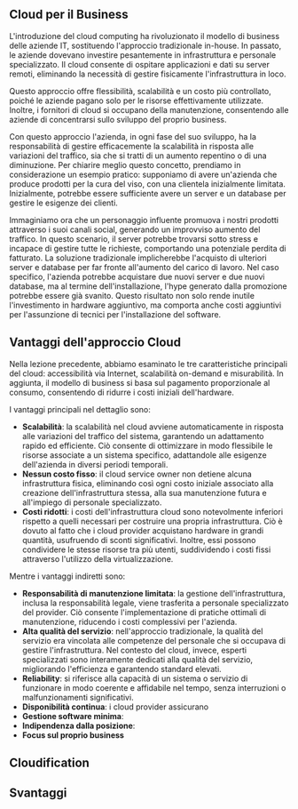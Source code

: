 ## Cloud per il Business

L'introduzione del cloud computing ha rivoluzionato il modello di business delle aziende IT, sostituendo l'approccio tradizionale in-house. In passato, le aziende dovevano investire pesantemente in infrastruttura e personale specializzato. Il cloud consente di ospitare applicazioni e dati su server remoti, eliminando la necessità di gestire fisicamente l'infrastruttura in loco. 

Questo approccio offre flessibilità, scalabilità e un costo più controllato, poiché le aziende pagano solo per le risorse effettivamente utilizzate. Inoltre, i fornitori di cloud si occupano della manutenzione, consentendo alle aziende di concentrarsi sullo sviluppo del proprio business.

Con questo approccio l'azienda, in ogni fase del suo sviluppo, ha la responsabilità di gestire efficacemente la scalabilità in risposta alle variazioni del traffico, sia che si tratti di un aumento repentino o di una diminuzione. Per chiarire meglio questo concetto, prendiamo in considerazione un esempio pratico: supponiamo di avere un'azienda che produce prodotti per la cura del viso, con una clientela inizialmente limitata. Inizialmente, potrebbe essere sufficiente avere un server e un database per gestire le esigenze dei clienti.

Immaginiamo ora che un personaggio influente promuova i nostri prodotti attraverso i suoi canali social, generando un improvviso aumento del traffico. In questo scenario, il server potrebbe trovarsi sotto stress e incapace di gestire tutte le richieste, comportando una potenziale perdita di fatturato. 
La soluzione tradizionale implicherebbe l'acquisto di ulteriori server e database per far fronte all'aumento del carico di lavoro. Nel caso specifico, l'azienda potrebbe acquistare due nuovi server e due nuovi database, ma al termine dell'installazione, l'hype generato dalla promozione potrebbe essere già svanito. 
Questo risultato non solo rende inutile l'investimento in hardware aggiuntivo, ma comporta anche costi aggiuntivi per l'assunzione di tecnici per l'installazione del software.

## Vantaggi dell'approccio Cloud

Nella lezione precedente, abbiamo esaminato le tre caratteristiche principali del cloud: accessibilità via Internet, scalabilità on-demand e misurabilità. In aggiunta, il modello di business si basa sul pagamento proporzionale al consumo, consentendo di ridurre i costi iniziali dell'hardware.

I vantaggi principali nel dettaglio sono:
- **Scalabilità**: la scalabilità nel cloud avviene automaticamente in risposta alle variazioni del traffico del sistema, garantendo un adattamento rapido ed efficiente. Ciò consente di ottimizzare in modo flessibile le risorse associate a un sistema specifico, adattandole alle esigenze dell'azienda in diversi periodi temporali.
- **Nessun costo fisso**: il cloud service owner non detiene alcuna infrastruttura fisica, eliminando così ogni costo iniziale associato alla creazione dell'infrastruttura stessa, alla sua manutenzione futura e all'impiego di personale specializzato.
- **Costi ridotti**: i costi dell'infrastruttura cloud sono notevolmente inferiori rispetto a quelli necessari per costruire una propria infrastruttura. Ciò è dovuto al fatto che i cloud provider acquistano hardware in grandi quantità, usufruendo di sconti significativi. Inoltre, essi possono condividere le stesse risorse tra più utenti, suddividendo i costi fissi attraverso l'utilizzo della virtualizzazione.

Mentre i vantaggi indiretti sono:
- **Responsabilità di manutenzione limitata**: la gestione dell'infrastruttura, inclusa la responsabilità legale, viene trasferita a personale specializzato del provider. Ciò consente l'implementazione di pratiche ottimali di manutenzione, riducendo i costi complessivi per l'azienda.
- **Alta qualità del servizio**: nell'approccio tradizionale, la qualità del servizio era vincolata alle competenze del personale che si occupava di gestire l'infrastruttura. Nel contesto del cloud, invece, esperti specializzati sono interamente dedicati alla qualità del servizio, migliorando l'efficienza e garantendo standard elevati.
- **Reliability**: si riferisce alla capacità di un sistema o servizio di funzionare in modo coerente e affidabile nel tempo, senza interruzioni o malfunzionamenti significativi.
- **Disponibilità continua**: i cloud provider assicurano 
- **Gestione software minima**:
- **Indipendenza dalla posizione**:
- **Focus sul proprio business**

## Cloudification

## Svantaggi